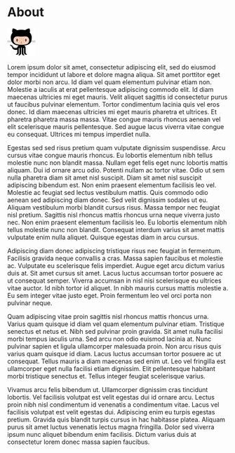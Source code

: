 # About
![GitHub Logo](/assets/octocat.png?raw=true)


Lorem ipsum dolor sit amet, consectetur adipiscing elit, sed do eiusmod tempor incididunt ut labore et dolore magna aliqua. Sit amet porttitor eget dolor morbi non arcu. Id diam vel quam elementum pulvinar etiam non. Molestie a iaculis at erat pellentesque adipiscing commodo elit. Id diam maecenas ultricies mi eget mauris. Velit aliquet sagittis id consectetur purus ut faucibus pulvinar elementum. Tortor condimentum lacinia quis vel eros donec. Id diam maecenas ultricies mi eget mauris pharetra et ultrices. Et pharetra pharetra massa massa. Vitae congue mauris rhoncus aenean vel elit scelerisque mauris pellentesque. Sed augue lacus viverra vitae congue eu consequat. Ultrices mi tempus imperdiet nulla.

Egestas sed sed risus pretium quam vulputate dignissim suspendisse. Arcu cursus vitae congue mauris rhoncus. Eu lobortis elementum nibh tellus molestie nunc non blandit massa. Nullam eget felis eget nunc lobortis mattis aliquam. Dui id ornare arcu odio. Potenti nullam ac tortor vitae. Odio ut sem nulla pharetra diam sit amet nisl suscipit. Diam sit amet nisl suscipit adipiscing bibendum est. Non enim praesent elementum facilisis leo vel. Molestie ac feugiat sed lectus vestibulum mattis. Quis commodo odio aenean sed adipiscing diam donec. Sed velit dignissim sodales ut eu. Aliquam vestibulum morbi blandit cursus risus. Massa tempor nec feugiat nisl pretium. Sagittis nisl rhoncus mattis rhoncus urna neque viverra justo nec. Non enim praesent elementum facilisis leo. Eu lobortis elementum nibh tellus molestie nunc non blandit. Consequat interdum varius sit amet mattis vulputate enim nulla aliquet. Quisque egestas diam in arcu cursus.

Adipiscing diam donec adipiscing tristique risus nec feugiat in fermentum. Facilisis gravida neque convallis a cras. Massa sapien faucibus et molestie ac. Vulputate eu scelerisque felis imperdiet. Augue eget arcu dictum varius duis at. Sit amet cursus sit amet. Lacus luctus accumsan tortor posuere ac ut consequat semper. Viverra accumsan in nisl nisi scelerisque eu ultrices vitae auctor. Id nibh tortor id aliquet. In nibh mauris cursus mattis molestie a. Eu sem integer vitae justo eget. Proin fermentum leo vel orci porta non pulvinar neque.

Quam adipiscing vitae proin sagittis nisl rhoncus mattis rhoncus urna. Varius quam quisque id diam vel quam elementum pulvinar etiam. Tristique senectus et netus et. Nibh sed pulvinar proin gravida. Sit amet nulla facilisi morbi tempus iaculis urna. Sed arcu non odio euismod lacinia at. Nunc pulvinar sapien et ligula ullamcorper malesuada proin. Non arcu risus quis varius quam quisque id diam. Lacus luctus accumsan tortor posuere ac ut consequat. Tellus mauris a diam maecenas sed enim ut. Leo vel fringilla est ullamcorper eget nulla facilisi etiam dignissim. Elit pellentesque habitant morbi tristique senectus et. Tellus integer feugiat scelerisque varius.

Vivamus arcu felis bibendum ut. Ullamcorper dignissim cras tincidunt lobortis. Vel facilisis volutpat est velit egestas dui id ornare arcu. Lectus proin nibh nisl condimentum id venenatis a condimentum vitae. Lacus vel facilisis volutpat est velit egestas dui. Adipiscing enim eu turpis egestas pretium. Gravida quis blandit turpis cursus in hac habitasse platea. Aliquam purus sit amet luctus venenatis lectus magna fringilla. Dolor sed viverra ipsum nunc aliquet bibendum enim facilisis. Dictum varius duis at consectetur lorem donec massa sapien faucibus.
